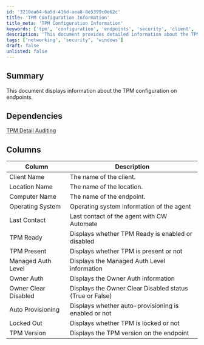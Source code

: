 ```yaml
---
id: '3210ea64-6a5d-416d-aea8-8e5399c0e62c'
title: 'TPM Configuration Information'
title_meta: 'TPM Configuration Information'
keywords: ['tpm', 'configuration', 'endpoints', 'security', 'client', 'location', 'computer', 'operating', 'system', 'lastcontact', 'managedauthlevel', 'ownerauth', 'autoprovisioning', 'lockedout', 'version']
description: 'This document provides detailed information about the TPM configuration on endpoints, including the status of TPM readiness, presence, and various security levels associated with the TPM on each client machine.'
tags: ['networking', 'security', 'windows']
draft: false
unlisted: false
---
```


## Summary

This document displays information about the TPM configuration on endpoints.

## Dependencies

[TPM Detail Auditing](<../scripts/TPM Detail Auditing.md>)

## Columns

| Column              | Description                                                   |
|---------------------|---------------------------------------------------------------|
| Client Name         | The name of the client.                                      |
| Location Name       | The name of the location.                                    |
| Computer Name       | The name of the endpoint.                                    |
| Operating System     | Operating system information of the agent                    |
| Last Contact        | Last contact of the agent with CW Automate                   |
| TPM Ready           | Displays whether TPM Ready is enabled or disabled            |
| TPM Present         | Displays whether TPM is present or not                       |
| Managed Auth Level   | Displays the Managed Auth Level information                  |
| Owner Auth          | Displays the Owner Auth information                           |
| Owner Clear Disabled | Displays the Owner Clear Disabled status (True or False)     |
| Auto Provisioning    | Displays whether auto-provisioning is enabled or not         |
| Locked Out          | Displays whether TPM is locked or not                        |
| TPM Version         | Displays the TPM version on the endpoint                     |

